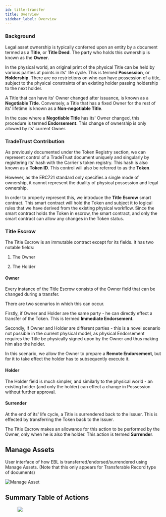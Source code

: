 ```yaml
---
id: title-transfer
title: Overview
sidebar_label: Overview
---
```


### Background

Legal asset ownership is typically conferred upon an entity by a document termed as a **Title**, or **Title Deed**. The party who holds this ownership is known as the **Owner**.

In the physical world, an original print of the physical Title can be held by various parties at points in its' life cycle. This is termed **Possession**, or **Holdership**. There are no restrictions on who can have possession of a title, subject to the physical constraints of an existing holder passing holdership to the next holder.

A Title that can have its' Owner changed after issuance, is known as a **Negotiable Title**. Conversely, a Title that has a fixed Owner for the rest of its' lifetime is known as a **Non-negotiable Title**.

In the case where a **Negotiable Title** has its' Owner changed, this procedure is termed **Endorsement**. This change of ownership is only allowed by its' current Owner.

### TradeTrust Contribution

As previously documented under the Token Registry section, we can represent control of a TradeTrust document uniquely and singularly by registering its' hash with the Carrier's token registry. This hash is also known as a **Token ID**. This control will also be referred to as the **Token**.

However, as the ERC721 standard only specifies a single mode of ownership, it cannot represent the duality of physical possession and legal ownership.

In order to properly represent this, we introduce the **Title Escrow** smart contract. This smart contract will hold the Token and subject it to logical rules that we have derived from the existing physical workflow. Since the smart contract holds the Token in escrow, the smart contract, and only the smart contract can allow any changes in the Token status.

### Title Escrow

The Title Escrow is an immutable contract except for its fields. It has two notable fields:

1. The Owner

2. The Holder

#### Owner

Every instance of the Title Escrow consists of the Owner field that can be changed during a transfer.

There are two scenarios in which this can occur.

Firstly, if Owner and Holder are the same party - he can directly effect a transfer of the Token. This is termed **Immediate Endorsement**.

Secondly, if Owner and Holder are different parties - this is a novel scenario not possible in the current physical model, as physical Endorsement requires the Title be physically signed upon by the Owner and thus making him also the holder.

In this scenario, we allow the Owner to prepare a **Remote Endorsement**, but for it to take effect the holder has to subsequently execute it.

#### Holder

The Holder field is much simpler, and similarly to the physical world - an existing holder (and only the holder) can effect a change in Possession without further approval.

#### Surrender

At the end of its' life cycle, a Title is surrendered back to the Issuer. This is effected by transferring the Token back to the Issuer.

The Title Escrow makes an allowance for this action to be performed by the Owner, only when he is also the holder. This action is termed **Surrender**.

## Manage Assets

User interface of how EBL is transferred/endorsed/surrendered using Manage Assets. (Note that this only appears for Transferable Record type of documents)

![Manage Asset](/docs/topics/transferable-records/title-transfer/manage-asset.png)

## Summary Table of Actions

<p align="center" width="100%">
  <figure>
      <img src='/docs/topics/transferable-records/title-transfer/title-escrow-summary.png' />
  </figure>
</p>
